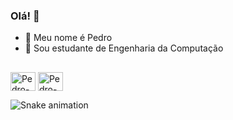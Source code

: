 ### Olá! 👋

- 🌙 Meu nome é Pedro
- 🔭 Sou estudante de Engenharia da Computação

##
<div> 
<img align="center" alt="Pedro-Py" height="30" width="40" src="https://cdn.jsdelivr.net/gh/devicons/devicon@latest/icons/python/python-original.svg" />
<img align="center" alt="Pedro-C" height="30" width="40" src="https://cdn.jsdelivr.net/gh/devicons/devicon@latest/icons/c/c-original.svg" />
          
</div>

![Snake animation](https://github.com/pedrom0ta/pedrom0ta/blob/output/github-contribution-grid-snake.svg)
